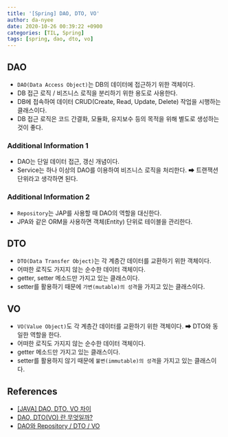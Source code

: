 ```yaml
---
title: '[Spring] DAO, DTO, VO'
author: da-nyee
date: 2020-10-26 00:39:22 +0900
categories: [TIL, Spring]
tags: [spring, dao, dto, vo]
---
```


## DAO

- `DAO(Data Access Object)`는 DB의 데이터에 접근하기 위한 객체이다.
- DB 접근 로직 / 비즈니스 로직을 분리하기 위한 용도로 사용한다.
- DB에 접속하여 데이터 CRUD(Create, Read, Update, Delete) 작업을 시행하는 클래스이다.
- DB 접근 로직은 코드 간결화, 모듈화, 유지보수 등의 목적을 위해 별도로 생성하는 것이 좋다.

### Additional Information 1

- DAO는 단일 데이터 접근, 갱신 개념이다.
- Service는 하나 이상의 DAO를 이용하여 비즈니스 로직을 처리한다. ➡ 트랜잭션 단위라고 생각하면 된다.

### Additional Information 2

- `Repository`는 JAP를 사용할 때 DAO의 역할을 대신한다.
- JPA와 같은 ORM을 사용하면 객체(Entity) 단위로 테이블을 관리한다.

## DTO

- `DTO(Data Transfer Object)`는 각 계층간 데이터를 교환하기 위한 객체이다.
- 어떠한 로직도 가지지 않는 순수한 데이터 객체이다.
- getter, setter 메소드만 가지고 있는 클래스이다.
- setter를 활용하기 때문에 `가변(mutable)의 성격`을 가지고 있는 클래스이다.

## VO

- `VO(Value Object)`도 각 계층간 데이터를 교환하기 위한 객체이다. ➡ DTO와 동일한 역할을 한다.
- 어떠한 로직도 가지지 않는 순수한 데이터 객체이다.
- getter 메소드만 가지고 있는 클래스이다.
- setter를 활용하지 않기 때문에 `불변(immutable)의 성격`을 가지고 있는 클래스이다.

## References

- [[JAVA] DAO, DTO, VO 차이](https://lemontia.tistory.com/591)
- [DAO, DTO(VO) 란 무엇일까?](https://iri-kang.tistory.com/5)
- [DAO와 Repository / DTO / VO](https://velog.io/@leyuri/DAO%EC%99%80-Repository-DTO-VO)